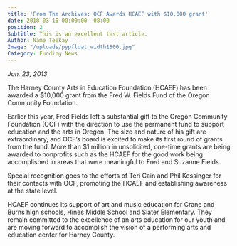 ```yaml
---
title: 'From The Archives: OCF Awards HCAEF with $10,000 grant'
date: 2018-03-10 00:00:00 -08:00
position: 2
Subtitle: This is an excellent test article.
Author: Name Teekay
Image: "/uploads/pypfloat_width1800.jpg"
Category: Funding News
---
```


*Jan. 23, 2013*

The Harney County Arts in Education Foundation (HCAEF) has been awarded a $10,000 grant from the Fred W. Fields Fund of the Oregon Community Foundation.

Earlier this year, Fred Fields left a substantial gift to the Oregon Community Foundation (OCF) with the direction to use the permanent fund to support education and the arts in Oregon. The size and nature of his gift are extraordinary, and OCF’s board is excited to make its first round of grants from the fund. More than $1 million in unsolicited, one-time grants are being awarded to nonprofits such as the HCAEF for the good work being accomplished in areas that were meaningful to Fred and Suzanne Fields.

Special recognition goes to the efforts of Teri Cain and Phil Kessinger for their contacts with OCF, promoting the HCAEF and establishing awareness at the state level.

HCAEF continues its support of art and music education for Crane and Burns high schools, Hines Middle School and Slater Elementary. They remain committed to the excellence of an arts education for our youth and are moving forward to accomplish the vision of a performing arts and education center for Harney County.
